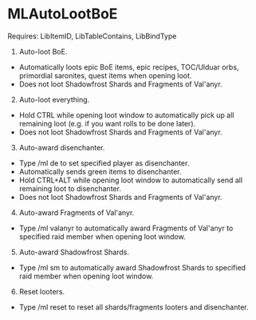 # MLAutoLootBoE
 Requires: LibItemID, LibTableContains, LibBindType
 
 1. Auto-loot BoE.
   - Automatically loots epic BoE items, epic recipes, TOC/Ulduar orbs, primordial saronites, quest items when opening loot.
   - Does not loot Shadowfrost Shards and Fragments of Val'anyr.
 2. Auto-loot everything.
   - Hold CTRL while opening loot window to automatically pick up all remaining loot (e.g. if you want rolls to be done later).
   - Does not loot Shadowfrost Shards and Fragments of Val'anyr.
 3. Auto-award disenchanter.
   - Type /ml de <name> to set specified player as disenchanter.
   - Automatically sends green items to disenchanter.
   - Hold CTRL+ALT while opening loot window to automatically send all remaining loot to disenchanter.
   - Does not loot Shadowfrost Shards and Fragments of Val'anyr.
 4. Auto-award Fragments of Val'anyr.
   - Type /ml valanyr <name> to automatically award Fragments of Val'anyr to specified raid member when opening loot window.
 5. Auto-award Shadowfrost Shards.
   - Type /ml sm <name> to automatically award Shadowfrost Shards to specified raid member when opening loot window.
 6. Reset looters.
   - Type /ml reset to reset all shards/fragments looters and disenchanter.
